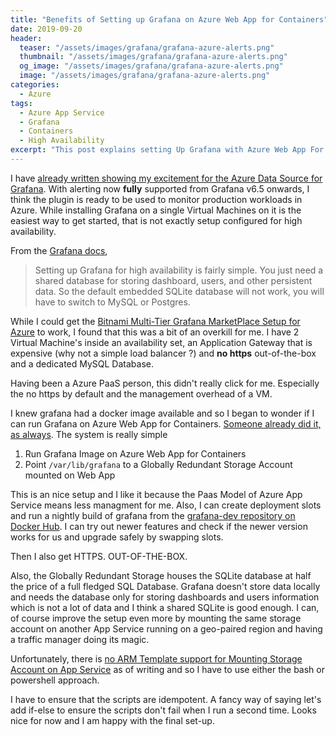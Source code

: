 ```yaml
---
title: "Benefits of Setting up Grafana on Azure Web App for Containers"
date: 2019-09-20
header:
  teaser: "/assets/images/grafana/grafana-azure-alerts.png"
  thumbnail: "/assets/images/grafana/grafana-azure-alerts.png"
  og_image: "/assets/images/grafana/grafana-azure-alerts.png"
  image: "/assets/images/grafana/grafana-azure-alerts.png"
categories:
  - Azure
tags:
  - Azure App Service
  - Grafana
  - Containers
  - High Availability
excerpt: "This post explains setting Up Grafana with Azure Web App For Containers and the benefits over an IaaS approach such as deployment slots, out of the box https and reduced overhead of maintenance."
---
```


I have [already written showing my excitement for the Azure Data Source for Grafana](https://www.gurucharan.in/azure/up-your-azure-monitoring-game-with-azure-data-source-for-grafana/). With alerting now **fully** supported from Grafana v6.5 onwards, I think the plugin is ready to be used to monitor production workloads in Azure. While installing Grafana on a single Virtual Machines on it is the easiest way to get started, that is not exactly setup configured for high availability.

From the [Grafana docs](https://grafana.com/docs/tutorials/ha_setup/),

> Setting up Grafana for high availability is fairly simple. You just need a shared database for storing dashboard, users, and other persistent data. So the default embedded SQLite database will not work, you will have to switch to MySQL or Postgres.

While I could get the [Bitnami Multi-Tier Grafana MarketPlace Setup for Azure](https://azuremarketplace.microsoft.com/en-us/marketplace/apps/bitnami.multi-tier-manageddb-grafana?tab=Overview) to work, I found that this was a bit of an overkill for me. I have 2 Virtual Machine's inside an availability set, an Application Gateway that is expensive (why not a simple load balancer ?) and **no https** out-of-the-box and a dedicated MySQL Database.

Having been a Azure PaaS person, this didn't really click for me. Especially the no https by default and the management overhead of a VM.

I knew grafana had a docker image available and so I began to wonder if I can run Grafana on Azure Web App for Containers. [Someone already did it, as always](https://www.phillipsj.net/posts/an-easy-grafana-setup-using-azure-app-service-for-linux/). The system is really simple

1. Run Grafana Image on Azure Web App for Containers
2. Point `/var/lib/grafana` to a Globally Redundant Storage Account mounted on Web App

This is an nice setup and I like it because the Paas Model of Azure App Service means less managment for me. Also, I can create deployment slots and run a nightly build of grafana from the [grafana-dev repository on Docker Hub](https://hub.docker.com/r/grafana/grafana-dev). I can try out newer features and check if the newer version works for us and upgrade safely by swapping slots.

Then I also get HTTPS. OUT-OF-THE-BOX.

Also, the Globally Redundant Storage houses the SQLite database at half the price of a full fledged SQL Database. Grafana doesn't store data locally and needs the database only for storing dashboards and users information which is not a lot of data and I think a shared SQLite is good enough. I can, of course improve the setup even more by mounting the same storage account on another App Service running on a geo-paired region and having a traffic manager doing its magic.

Unfortunately, there is [no ARM Template support for Mounting Storage Account on App Service](https://github.com/MicrosoftDocs/azure-docs/issues/34772) as of writing and so I have to use either the bash or powershell approach.

I have to ensure that the scripts are idempotent. A fancy way of saying let's add if-else to ensure the scripts don't fail when I run a second time. Looks nice for now and I am happy with the final set-up.
